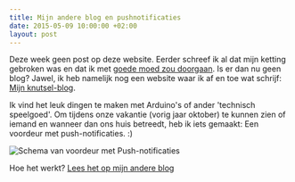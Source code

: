 ```yaml
---
title: Mijn andere blog en pushnotificaties
date: 2015-05-09 10:00:00 +02:00
layout: post
---
```


Deze week geen post op deze website. Eerder schreef ik al dat mijn ketting gebroken was en dat ik met [goede moed zou doorgaan](/gebroken-ketting/). Is er dan nu geen blog? Jawel, ik heb namelijk nog een website waar ik af en toe wat schrijf: [Mijn knutsel-blog](http://blog.rogiervandenberg.nl).

Ik vind het leuk dingen te maken met Arduino's of ander 'technisch speelgoed'. Om tijdens onze vakantie (vorig jaar oktober) te kunnen zien of iemand en wanneer dan ons huis betreedt, heb ik iets gemaakt: Een voordeur met push-notificaties. :)

![Schema van voordeur met Push-notificaties](https://docs.google.com/drawings/d/14CW2HyTsnna7obtu4YK4xMwC3MjxzvZ48uvaT5RvMMQ/pub?w=960&h=720)

Hoe het werkt? [Lees het op mijn andere blog](http://blog.rogiervandenberg.nl/2015/05/arduino-push-notification.html)